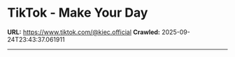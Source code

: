 # TikTok - Make Your Day

**URL:** https://www.tiktok.com/@kiec.official
**Crawled:** 2025-09-24T23:43:37.061911

---

